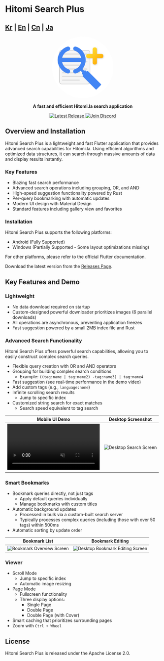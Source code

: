 # Hitomi Search Plus

[Kr](README_kr.md) | [En](README.md) | [Cn](README_cn.md) | [Ja](README_ja.md)
---


<p align="center">
  <img src="icon/full.png" alt="Hitomi Search Plus Logo" width="200" height="200" style="border-radius: 50%;" />
</p>

<p align="center">
  <strong>A fast and efficient Hitomi.la search application</strong>
</p>

<p align="center">
  <a href="https://github.com/h-akatsuki/hitomi_search_plus/releases">
    <img src="https://img.shields.io/github/v/release/h-akatsuki/hitomi_search_plus" alt="Latest Release">
  </a>
  <a href="https://discord.gg/cVNvk6MG">
    <img src="https://img.shields.io/badge/Discord-Join%20Chat-7289da?logo=discord&logoColor=ffffff" alt="Join Discord">
  </a>
</p>

## Overview and Installation

Hitomi Search Plus is a lightweight and fast Flutter application that provides advanced search capabilities for Hitomi.la.  Using efficient algorithms and optimized data structures, it can search through massive amounts of data and display results instantly.

### Key Features

- Blazing fast search performance
- Advanced search operations including grouping, OR, and AND
- High-speed suggestion functionality powered by Rust
- Per-query bookmarking with automatic updates
- Modern UI design with Material Design
- Standard features including gallery view and favorites

### Installation

Hitomi Search Plus supports the following platforms:

- Android (Fully Supported)
- Windows (Partially Supported - Some layout optimizations missing)

For other platforms, please refer to the official Flutter documentation.

Download the latest version from the [Releases Page](https://github.com/your_username/hitomi_search_plus/releases).


## Key Features and Demo

### Lightweight

- No data download required on startup
- Custom-designed powerful downloader prioritizes images (6 parallel downloads)
- All operations are asynchronous, preventing application freezes
- Fast suggestion powered by a small 2MB index file and Rust

### Advanced Search Functionality

Hitomi Search Plus offers powerful search capabilities, allowing you to easily construct complex search queries.

- Flexible query creation with OR and AND operators
- Grouping for building complex search conditions
  - Example: `((tag:name | tag:name2) -tag:name3) | tag:name4`
- Fast suggestion (see real-time performance in the demo video)
- Add custom tags (e.g., `language:none`)
- Infinite scrolling search results
  - Jump to specific index
- Customized string search for exact matches
  - Search speed equivalent to tag search

| Mobile UI Demo | Desktop Screenshot |
|---|---|
| <video controls src="https://github.com/user-attachments/assets/0c542585-a6fd-4e0a-982d-9eb0ce19e15d" muted="false" autoplay loop></video> | <img src="https://github.com/user-attachments/assets/9b8c8746-744c-4bad-bd2a-a65dc549b49f" alt="Desktop Search Screen"> |


### Smart Bookmarks

- Bookmark queries directly, not just tags
  - Apply default queries individually
  - Manage bookmarks with custom titles
- Automatic background updates
  - Processed in bulk via a custom-built search server
  - Typically processes complex queries (including those with over 50 tags) within 500ms
- Automatic sorting by update order

| Bookmark List | Bookmark Editing |
|---|---|
| <img src="https://github.com/user-attachments/assets/9d028b04-3f4e-42e5-be30-a5dd6e618fc3" alt="Bookmark Overview Screen"> | <img src="https://github.com/user-attachments/assets/374d22a3-3111-4014-8072-d9e8cfd71e61" alt="Desktop Bookmark Editing Screen"> |


### Viewer

- Scroll Mode
  - Jump to specific index
  - Automatic image resizing
- Page Mode
  - Fullscreen functionality
  - Three display options:
    - Single Page
    - Double Page
    - Double Page (with Cover)
- Smart caching that prioritizes surrounding pages
- Zoom with `Ctrl + Wheel`


## License

Hitomi Search Plus is released under the Apache License 2.0.
